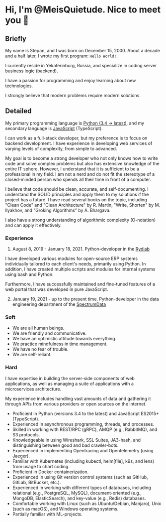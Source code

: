 # Hi, I'm @MeisQuietude. Nice to meet you 👋

## Briefly

My name is Stepan, and I was born on December 15, 2000. About a decade and a half later, I wrote my first program: `Hello World!`.

I currently reside in Yekaterinburg, Russia, and specialize in coding server business logic (backend).

I have a passion for programming and enjoy learning about new technologies.

I strongly believe that modern problems require modern solutions.

## Detailed

My primary programming language is [Python (3.4 -> latest)](https://www.python.org/), and my secondary language is [JavaScript]((https://www.javascript.com/)) (TypeScript).

I can work as a full-stack developer, but my preference is to focus on backend development. I have experience in developing web services of varying levels of complexity, from simple to advanced.

My goal is to become a strong developer who not only knows how to write code and solve complex problems but also has extensive knowledge of the entire IT sphere. However, I understand that it is sufficient to be a professional in my field. I am not a nerd and do not fit the stereotype of a closed-minded person who spends all their time in front of a computer.

I believe that code should be clean, accurate, and self-documenting. I understand the SOLID principles and apply them to my solutions if the project has a future. I have read several books on the topic, including "Clean Code" and "Clean Architecture" by R. Martin, "Write, Shorten" by M. Ilyakhov, and "Groking Algorithms" by A. Bhargava.

I also have a strong understanding of algorithmic complexity (O-notation) and can apply it effectively.

### Experience

1. August 8, 2019 - January 18, 2021. Python-developer in the [Rydlab](https://www.rydlab.ru/)

I have developed various modules for open-source ERP systems individually tailored to each client's needs, primarily using Python. In addition, I have created multiple scripts and modules for internal systems using bash and Python.

Furthermore, I have successfully maintained and fine-tuned features of a web portal that was developed in pure JavaScript.

2. January 19, 2021 - up to the present time. Python-developer in the data engineering department of the [SpectrumData](https://spectrumdata.ru)

### Soft

- We are all human beings.
- We are friendly and communicative.
- We have an optimistic attitude towards everything.
- We practice mindfulness in time management.
- We have no fear of trouble.
- We are self-reliant.

### Hard

I have expertise in building the server-side components of web applications, as well as managing a suite of applications with a microservices architecture.

My experience includes handling vast amounts of data and gathering it through APIs from various providers or open sources on the internet.

- Proficient in Python (versions 3.4 to the latest) and JavaScript ES2015+ (TypeScript).
- Experienced in asynchronous programming, threads, and processes.
- Skilled in working with REST/RPC (gRPC), AMQP (e.g., RabbitMQ), and S3 protocols.
- Knowledgeable in using Wireshark, SSL Suites, JA3-hash, and distinguishing between good and bad crawler-bots.
- Experienced in implementing Opentracing and Opentelemetry (using Jaeger).
- Familiar with Kubernetes (including kubectl, helm[file], k9s, and lens) from usage to chart coding.
- Proficient in Docker containerization.
- Experienced in using Git version control systems (such as GitHub, GitLab, BitBucket, etc.).
- Experienced in working with different types of databases, including relational (e.g., PostgreSQL, MySQL), document-oriented (e.g., MongoDB, ElasticSearch), and key-value (e.g., Redis) databases.
- Comfortable working with Linux (such as Ubuntu/Debian, Manjaro), Unix (such as macOS), and Windows operating systems.
- Partially familiar with ML-projects.

